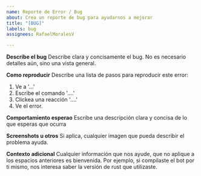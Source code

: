 ```yaml
---
name: Reporte de Error / Bug
about: Crea un reporte de bug para ayudarnos a mejorar
title: "[BUG]"
labels: bug
assignees: RafaelMoralesV

---
```


**Describe el bug**
Describe clara y concisamente el bug. No es necesario detalles aún, sino una vista general.

**Como reproducir**
Describe una lista de pasos para reproducir este error:
1. Ve a '...'
2. Escribe el comando '....'
3. Clickea una reacción '....'
4. Ve el error.

**Comportamiento esperao**
Escribe una descripción clara y concisa de lo que esperas que ocurra

**Screenshots u otros**
Si aplica, cualquier imagen que pueda describir el problema ayuda.

**Contexto adicional**
Cualquier información que nos ayude, que no aplique a los espacios anteriores es bienvenida. Por ejemplo, si compilaste el bot por ti mismo, nos interesa saber la versión de rust que utilizaste.
